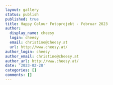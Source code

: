 ```yaml
---
layout: gallery
status: publish
published: true
title: Happy Colour Fotoprojekt - Februar 2023
author:
  display_name: cheesy
  login: cheesy
  email: christine@cheesy.at
  url: http://www.cheesy.at/
author_login: cheesy
author_email: christine@cheesy.at
author_url: http://www.cheesy.at/
date: '2023-02-28'
categories: []
comments: []
---
```



